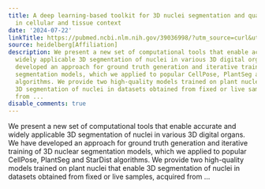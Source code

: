 ```yaml
---
title: A deep learning-based toolkit for 3D nuclei segmentation and quantitative analysis
  in cellular and tissue context
date: '2024-07-22'
linkTitle: https://pubmed.ncbi.nlm.nih.gov/39036998/?utm_source=curl&utm_medium=rss&utm_campaign=pubmed-2&utm_content=1FakS-2QOkCT8HsMOQP1bCRQ4YzyumYOmxmF0moLsQ3dFB1E9V&fc=20220326224207&ff=20240722181020&v=2.18.0.post9+e462414
source: heidelberg[Affiliation]
description: We present a new set of computational tools that enable accurate and
  widely applicable 3D segmentation of nuclei in various 3D digital organs. We have
  developed an approach for ground truth generation and iterative training of 3D nuclear
  segmentation models, which we applied to popular CellPose, PlantSeg and StarDist
  algorithms. We provide two high-quality models trained on plant nuclei that enable
  3D segmentation of nuclei in datasets obtained from fixed or live samples, acquired
  from ...
disable_comments: true
---
```

We present a new set of computational tools that enable accurate and widely applicable 3D segmentation of nuclei in various 3D digital organs. We have developed an approach for ground truth generation and iterative training of 3D nuclear segmentation models, which we applied to popular CellPose, PlantSeg and StarDist algorithms. We provide two high-quality models trained on plant nuclei that enable 3D segmentation of nuclei in datasets obtained from fixed or live samples, acquired from ...